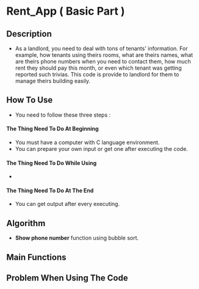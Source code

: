 # Rent_App ( Basic Part )

## Description
- As a landlord, you need to deal with tons of tenants' information. For example, how tenants using theirs rooms, what are theirs names, what are theirs phone numbers when you need to contact them, how much rent they should pay this month, or even which tenant was getting reported such trivias. This code is provide to landlord for them to manage theirs building easily.
## How To Use
- You need to follow these three steps : 
#### The Thing Need To Do At Beginning
- You must have a computer with C language environment.
- You can prepare your own input or get one after executing the code.
#### The Thing Need To Do While Using
-
#### The Thing Need To Do At The End
- You can get output after every executing.
## Algorithm
- **Show phone number** function using bubble sort.
## Main Functions
## Problem When Using The Code
